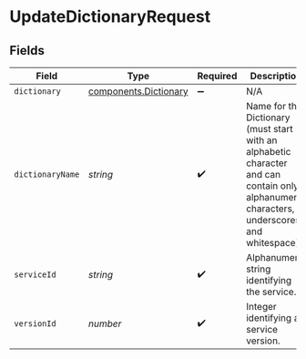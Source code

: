 # UpdateDictionaryRequest


## Fields

| Field                                                                                                                                        | Type                                                                                                                                         | Required                                                                                                                                     | Description                                                                                                                                  | Example                                                                                                                                      |
| -------------------------------------------------------------------------------------------------------------------------------------------- | -------------------------------------------------------------------------------------------------------------------------------------------- | -------------------------------------------------------------------------------------------------------------------------------------------- | -------------------------------------------------------------------------------------------------------------------------------------------- | -------------------------------------------------------------------------------------------------------------------------------------------- |
| `dictionary`                                                                                                                                 | [components.Dictionary](../../../sdk/models/components/dictionary.md)                                                                        | :heavy_minus_sign:                                                                                                                           | N/A                                                                                                                                          |                                                                                                                                              |
| `dictionaryName`                                                                                                                             | *string*                                                                                                                                     | :heavy_check_mark:                                                                                                                           | Name for the Dictionary (must start with an alphabetic character and can contain only alphanumeric characters, underscores, and whitespace). | test_dictionary                                                                                                                              |
| `serviceId`                                                                                                                                  | *string*                                                                                                                                     | :heavy_check_mark:                                                                                                                           | Alphanumeric string identifying the service.                                                                                                 | SU1Z0isxPaozGVKXdv0eY                                                                                                                        |
| `versionId`                                                                                                                                  | *number*                                                                                                                                     | :heavy_check_mark:                                                                                                                           | Integer identifying a service version.                                                                                                       | 1                                                                                                                                            |